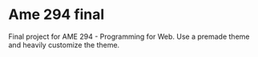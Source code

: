 # Ame 294 final
Final project for AME 294 - Programming for Web. Use a premade theme and heavily customize the theme.
